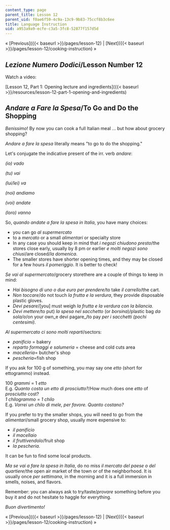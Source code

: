 ```yaml
---
content_type: page
parent_title: Lesson 12
parent_uid: f0ae6f59-4c9a-13c9-9b83-75ccf8b3c6ee
title: Language Instruction
uid: a953a9a9-ecfe-c3a5-3fc8-52877f157d5d
---
```


« [Previous]({{< baseurl >}}/pages/lesson-12) | [Next]({{< baseurl >}}/pages/lesson-12/cooking-instruction) »

_Lezione Numero Dodici_/Lesson Number 12
----------------------------------------

Watch a video:

[Lesson 12, Part 1: Opening lecture and ingredients]({{< baseurl >}}/resources/lesson-12-part-1-opening-and-ingredients)

_Andare a Fare la Spesa_/To Go and Do the Shopping
--------------------------------------------------

_Benissimo_! By now you can cook a full Italian meal ... but how about grocery shopping?

_Andare a fare la spesa_ literally means "to go to do the shopping."

Let's conjugate the indicative present of the irr. verb _andare_:

_(io) vado_

_(tu) vai_

_(lui/lei) va_

_(noi) andiamo_

_(voi) andate_

_(loro) vanno_

So, _quando andate_ _a fare la spesa in Italia_, you have many choices:

*   you can go _al supermercato_
*   to a _mercato_ or a small _alimentari_ or specialty store
*   In any case you should keep in mind that _i negozi chiudono presto_/the stores close early, usually by 8 pm or earlier _e molti negozi sono chiusi_/are closed/_la domenica_.
*   The smaller stores have shorter opening times, and they may be closed for a few hours _il pomeriggio_. It is better to check!

_Se vai al supermercato_/grocery storethere are a couple of things to keep in mind:

*   _Hai bisogno di uno o due euro per prendere_/to take _il carrello_/the cart.
*   _Non toccare_/do not touch _la frutta e la verdura_, they provide disposable plastic gloves.
*   _Devi pesare_/\[you\] must weigh _la frutta e la verdura con la bilancia._
*   _Devi mettere_/to put) _la spesa nel sacchetto_ (or _borsina_)/plastic bag _da sola/o_/on your own_e devi pagare_/to pay _per i sacchetti (pochi centesimi)._

_Al supermercato ci sono molti reparti_/sectors:

*   _panificio_ = bakery
*   _reparto formaggi e salumeria_ = cheese and cold cuts area
*   _macelleria_\= butcher's shop
*   _pescheria_\=fish shop

If you ask for 100 g of something, you may say one _etto_ (short for ettogrammo) instead.

100 _grammi_ = 1 _etto_  
E.g. _Quanto costa un etto di prosciutto?_/How much does one _etto_ of _prosciutto_ cost?  
_1 chilogrammo_ = _1 chilo_  
E.g. _Vorrei un chilo di mele, per favore. Quanto costano?_

If you prefer to try the smaller shops, you will need to go from the _alimentari_/small grocery shop, usually more expensive to:

*   _il panificio_
*   _il macellaio_
*   _il fruttivendolo_/fruit shop
*   _la pescheria_.

It can be fun to find some local products.

_Ma se vai a fare la spesa in Italia_, do no miss _il mercato del paese o del quartiere_/the open air market of the town or of the neighborhood. It is usually once _per settimana_, in the morning and it is a full immersion in smells, noises, and flavors.

Remember: you can always ask to try/taste/_provare_ something before you buy it and do not hesitate to haggle for everything.

_Buon divertimento!_

« [Previous]({{< baseurl >}}/pages/lesson-12) | [Next]({{< baseurl >}}/pages/lesson-12/cooking-instruction) »